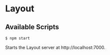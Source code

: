 # Layout

## Available Scripts

```
$ npm start
```

Starts the Layout server at http://localhost:7000.



